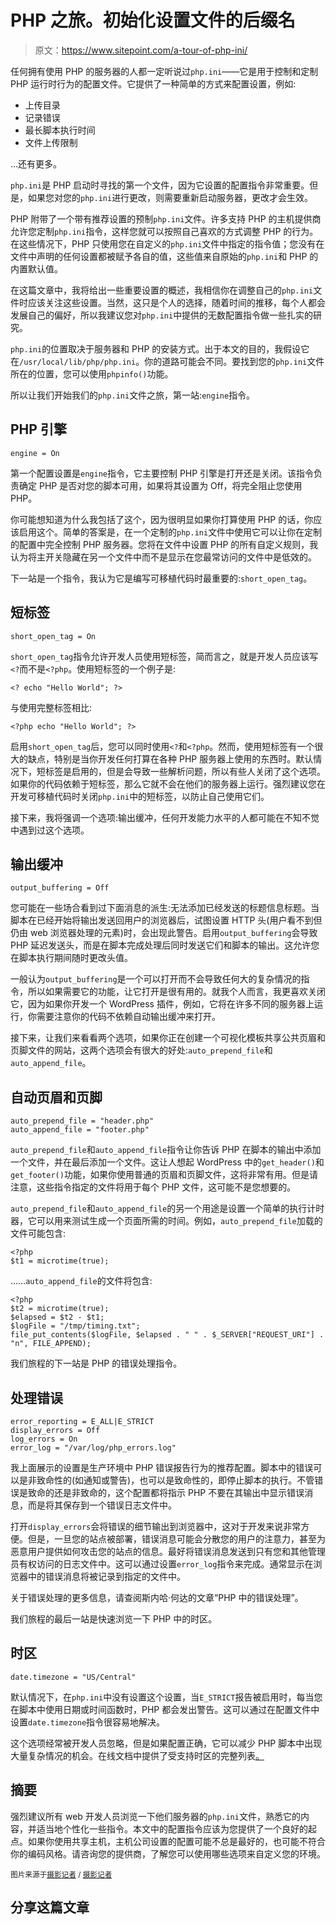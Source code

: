 # PHP 之旅。初始化设置文件的后缀名

> 原文：<https://www.sitepoint.com/a-tour-of-php-ini/>

任何拥有使用 PHP 的服务器的人都一定听说过`php.ini`——它是用于控制和定制 PHP 运行时行为的配置文件。它提供了一种简单的方式来配置设置，例如:

*   上传目录
*   记录错误
*   最长脚本执行时间
*   文件上传限制

…还有更多。

`php.ini`是 PHP 启动时寻找的第一个文件，因为它设置的配置指令非常重要。但是，如果您对您的`php.ini`进行更改，则需要重新启动服务器，更改才会生效。

PHP 附带了一个带有推荐设置的预制`php.ini`文件。许多支持 PHP 的主机提供商允许您定制`php.ini`指令，这样您就可以按照自己喜欢的方式调整 PHP 的行为。在这些情况下，PHP 只使用您在自定义的`php.ini`文件中指定的指令值；您没有在文件中声明的任何设置都被赋予各自的值，这些值来自原始的`php.ini`和 PHP 的内置默认值。

在这篇文章中，我将给出一些重要设置的概述，我相信你在调整自己的`php.ini`文件时应该关注这些设置。当然，这只是个人的选择，随着时间的推移，每个人都会发展自己的偏好，所以我建议您对`php.ini`中提供的无数配置指令做一些扎实的研究。

`php.ini`的位置取决于服务器和 PHP 的安装方式。出于本文的目的，我假设它在`/usr/local/lib/php/php.ini`。你的道路可能会不同。要找到您的`php.ini`文件所在的位置，您可以使用`phpinfo()`功能。

所以让我们开始我们的`php.ini`文件之旅，第一站:`engine`指令。

## PHP 引擎

```
engine = On
```

第一个配置设置是`engine`指令，它主要控制 PHP 引擎是打开还是关闭。该指令负责确定 PHP 是否对您的脚本可用，如果将其设置为 Off，将完全阻止您使用 PHP。

你可能想知道为什么我包括了这个，因为很明显如果你打算使用 PHP 的话，你应该启用这个。简单的答案是，在一个定制的`php.ini`文件中使用它可以让你在定制的配置中完全控制 PHP 服务器。您将在文件中设置 PHP 的所有自定义规则，我认为将主开关隐藏在另一个文件中而不是显示在您最常访问的文件中是低效的。

下一站是一个指令，我认为它是编写可移植代码时最重要的:`short_open_tag`。

## 短标签

```
short_open_tag = On
```

`short_open_tag`指令允许开发人员使用短标签，简而言之，就是开发人员应该写`<?`而不是`<?php`。使用短标签的一个例子是:

```
<? echo "Hello World"; ?>
```

与使用完整标签相比:

```
<?php echo "Hello World"; ?>
```

启用`short_open_tag`后，您可以同时使用`<?`和`<?php`。然而，使用短标签有一个很大的缺点，特别是当你开发任何打算在各种 PHP 服务器上使用的东西时。默认情况下，短标签是启用的，但是会导致一些解析问题，所以有些人关闭了这个选项。如果你的代码依赖于短标签，那么它就不会在他们的服务器上运行。强烈建议您在开发可移植代码时关闭`php.ini`中的短标签，以防止自己使用它们。

接下来，我将强调一个选项:输出缓冲，任何开发能力水平的人都可能在不知不觉中遇到过这个选项。

## 输出缓冲

```
output_buffering = Off
```

您可能在一些场合看到过下面消息的派生:无法添加已经发送的标题信息标题。当脚本在已经开始将输出发送回用户的浏览器后，试图设置 HTTP 头(用户看不到但仍由 web 浏览器处理的元素)时，会出现此警告。启用`output_buffering`会导致 PHP 延迟发送头，而是在脚本完成处理后同时发送它们和脚本的输出。这允许您在脚本执行期间随时更改头值。

一般认为`output_buffering`是一个可以打开而不会导致任何大的复杂情况的指令，所以如果需要它的功能，让它打开是很有用的。就我个人而言，我更喜欢关闭它，因为如果你开发一个 WordPress 插件，例如，它将在许多不同的服务器上运行，你需要注意你的代码不依赖自动输出缓冲来打开。

接下来，让我们来看看两个选项，如果你正在创建一个可视化模板共享公共页眉和页脚文件的网站，这两个选项会有很大的好处:`auto_prepend_file`和`auto_append_file`。

## 自动页眉和页脚

```
auto_prepend_file = "header.php"
auto_append_file = "footer.php"
```

`auto_prepend_file`和`auto_append_file`指令让你告诉 PHP 在脚本的输出中添加一个文件，并在最后添加一个文件。这让人想起 WordPress 中的`get_header()`和`get_footer()`功能，如果你使用普通的页眉和页脚文件，这将非常有用。但是请注意，这些指令指定的文件将用于每个 PHP 文件，这可能不是您想要的。

`auto_prepend_file`和`auto_append_file`的另一个用途是设置一个简单的执行计时器，它可以用来测试生成一个页面所需的时间。例如，`auto_prepend_file`加载的文件可能包含:

```
<?php
$t1 = microtime(true);
```

……`auto_append_file`的文件将包含:

```
<?php
$t2 = microtime(true); 
$elapsed = $t2 - $t1;
$logFile = "/tmp/timing.txt";
file_put_contents($logFile, $elapsed . " " . $_SERVER["REQUEST_URI"] . "n", FILE_APPEND);
```

我们旅程的下一站是 PHP 的错误处理指令。

## 处理错误

```
error_reporting = E_ALL|E_STRICT
display_errors = Off
log_errors = On
error_log = "/var/log/php_errors.log" 
```

我上面展示的设置是生产环境中 PHP 错误报告行为的推荐配置。脚本中的错误可以是非致命性的(如通知或警告)，也可以是致命性的，即停止脚本的执行。不管错误是致命的还是非致命的，这个配置都将指示 PHP 不要在其输出中显示错误消息，而是将其保存到一个错误日志文件中。

打开`display_errors`会将错误的细节输出到浏览器中，这对于开发来说非常方便。但是，一旦您的站点被部署，错误消息可能会分散您的用户的注意力，甚至为恶意用户提供如何攻击您的站点的信息。最好将错误消息发送到只有您和其他管理员有权访问的日志文件中。这可以通过设置`error_log`指令来完成。通常显示在浏览器中的错误消息将被记录到指定的文件中。

关于错误处理的更多信息，请查阅斯内哈·何达的文章“PHP 中的错误处理”。

我们旅程的最后一站是快速浏览一下 PHP 中的时区。

## 时区

```
date.timezone = "US/Central"
```

默认情况下，在`php.ini`中没有设置这个设置，当`E_STRICT`报告被启用时，每当您在脚本中使用日期或时间函数时，PHP 都会发出警告。这可以通过在配置文件中设置`date.timezone`指令很容易地解决。

这个选项经常被开发人员忽略，但是如果配置正确，它可以减少 PHP 脚本中出现大量复杂情况的机会。在线文档中提供了受支持时区的完整列表[。](http://www.php.net/manual/en/timezones.php)

## 摘要

强烈建议所有 web 开发人员浏览一下他们服务器的`php.ini`文件，熟悉它的内容，并适当地个性化一些指令。本文中的配置指令应该为您提供了一个良好的起点。如果你使用共享主机，主机公司设置的配置可能不总是最好的，也可能不符合你的编码风格。请咨询您的提供商，了解您可以使用哪些选项来自定义您的环境。

<small>图片来源于[摄影记者](http://www.shutterstock.com/gallery-293770p1.html) / [摄影记者](http://www.shutterstock.com/)</small>

## 分享这篇文章